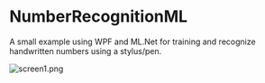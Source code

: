 # NumberRecognitionML
A small example using WPF and ML.Net for training and recognize handwritten numbers using a stylus/pen.

![screen1.png](screen.png)
